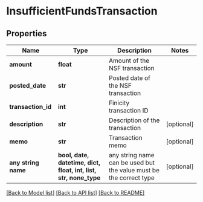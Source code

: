 # InsufficientFundsTransaction


## Properties
Name | Type | Description | Notes
------------ | ------------- | ------------- | -------------
**amount** | **float** | Amount of the NSF transaction | 
**posted_date** | **str** | Posted date of the NSF transaction | 
**transaction_id** | **int** | Finicity transaction ID | 
**description** | **str** | Description of the transaction | [optional] 
**memo** | **str** | Transaction memo | [optional] 
**any string name** | **bool, date, datetime, dict, float, int, list, str, none_type** | any string name can be used but the value must be the correct type | [optional]

[[Back to Model list]](../README.md#documentation-for-models) [[Back to API list]](../README.md#documentation-for-api-endpoints) [[Back to README]](../README.md)


